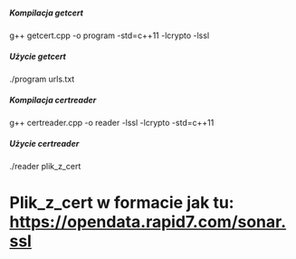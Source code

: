 ##### Kompilacja getcert
g++ getcert.cpp -o program -std=c++11 -lcrypto -lssl
##### Użycie getcert
./program urls.txt
##### Kompilacja certreader
g++ certreader.cpp -o reader -lssl -lcrypto -std=c++11
##### Użycie certreader
./reader plik_z_cert
# Plik_z_cert w formacie jak tu: https://opendata.rapid7.com/sonar.ssl
